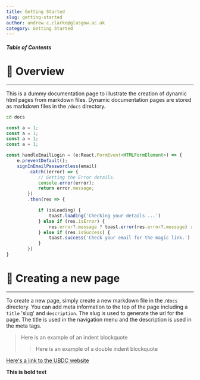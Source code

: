 ```yaml
---
title: Getting Started
slug: getting-started
author: andrew.c.clarke@glasgow.ac.uk
category: Getting Started
---
```


##### Table of Contents

# 👋 Overview
-------------------------
This is a dummy documentation page to illustrate the creation of dynamic html pages from markdown files.
Dynamic documentation pages are stored as markdown files in the `/docs` directory.

```bash
cd docs
```

```javascript
const a = 1;
const a = 1;
const a = 1;
const a = 1;

const handleEmailLogin = (e:React.FormEvent<HTMLFormElement>) => {
    e.preventDefault();
    signInEmailPasswordless(email)
        .catch((error) => {
            // Getting the Error details.
            console.error(error);
            return error.message;
        })
        .then(res => {

            if (isLoading) {
                toast.loading('Checking your details ...')
            } else if (res.isError) {
                res.error?.message ? toast.error(res.error?.message) : toast.error("Something went wrong")
            } else if (res.isSuccess) {
                toast.success('Check your email for the magic link.')
            }
        })
}
```

# 📄 Creating a new page
-------------------------
To create a new page, simply create a new markdown file in the `/docs` directory. You can add meta information to the top of the page including a `title`
'slug' and `description`. The slug is used to generate the url for the page. The title is used in the navigation menu and the description is used in the meta tags.

> Here is an example of an indent blockquote
> > Here is an example of a double indent blockquote
>

[//]: # (Here's an image)
[//]: # (![UBDC Logo]&#40;/ubdc-logo.png&#41;)

[Here's a link to the UBDC website](https://ubdc.ac.uk)

__This is bold text__

